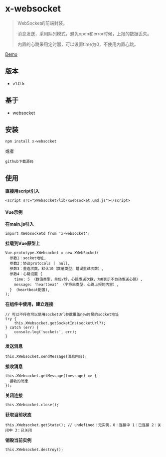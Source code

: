 # x-websocket
>
>WebSocket的前端封装。
> 
>消息发送，采用队列模式，避免open和error时候，上报的数据丢失。
> 
> 内置的心跳采用定时器，可以设置time为0，不使用内置心跳。
>
[Demo](https://mikexia930.github.io/xWebsocket/)
## 版本
- v1.0.5

## 基于
- websocket

## 安装
```
npm install x-websocket
```
或者
```
github下载源码
```
## 使用
**直接用script引入**
```
<script src="xWebsocket/lib/xwebsocket.umd.js"></script>
```
#### Vue示例
**在main.js引入**
```
import XWebsocketd from 'x-websocket';
```
**挂载到Vue原型上**
```
Vue.prototype.XWebsocket = new XWebSocket(
  参数1：socket地址,
  参数2：协议protocols ｜ null,
  参数3：重连次数，默认10（数值类型，错误重试次数）,
  参数4：心跳设置 {
    time: 5 （数值类型，单位/秒，心跳发送次数，为0表示不自动发送心跳）,
    message: 'heartbeat' （字符串类型，心跳上报的内容）,
  } （heartbeat配置),
);
```

**在组件中使用，建立连接**
```
// 可以不传也可以使用socketUrl参数覆盖new时候的socket地址
try {
    this.XWebsocket.getSocketIns(socketUrl?);
} catch (err) {
    console.log('socket:', err);
}
```
**发送消息**
```
this.XWebsocket.sendMessage(消息内容);
```
**接收消息**
```
this.XWebsocket.getMessage((message) => {
  接收的消息
});
```
**关闭连接**
```
this.XWebsocket.close();
```
**获取当前状态**
```
this.XWebsocket.getState(); // undefined：无实例，0：连接中 1：已连接 2：关闭中 3：已关闭
```
**销毁当前实例**
```
this.XWebsocket.destroy();
```
